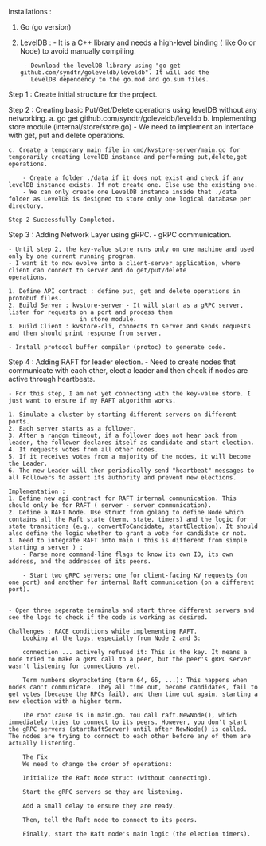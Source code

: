 
Installations : 
1. Go (go version)
2. LevelDB : 
        - It is a C++ library and needs a high-level binding ( like Go or Node) to avoid manually compiling. 
        
        - Download the levelDB library using "go get github.com/syndtr/goleveldb/leveldb". It will add the 
          LevelDB dependency to the go.mod and go.sum files. 


Step 1 : Create initial structure for the project. 

Step 2 : Creating basic Put/Get/Delete operations using levelDB without any networking. 
    a. go get github.com/syndtr/goleveldb/leveldb
    b. Implementing store module (internal/store/store.go) 
        - We need to implement an interface with get, put and delete operations. 

    c. Create a temporary main file in cmd/kvstore-server/main.go for temporarily creating levelDB instance and performing put,delete,get operations. 

        - Create a folder ./data if it does not exist and check if any levelDB instance exists. If not create one. Else use the existing one. 
        - We can only create one LevelDB instance inside that ./data folder as LevelDB is designed to store only one logical database per directory. 

    Step 2 Successfully Completed. 

Step 3 : Adding Network Layer using gRPC. 
    - gRPC communication. 

    - Until step 2, the key-value store runs only on one machine and used only by one current running program. 
    - I want it to now evolve into a client-server application, where client can connect to server and do get/put/delete 
    operations. 
    
    1. Define API contract : define put, get and delete operations in protobuf files. 
    2. Build Server : kvstore-server - It will start as a gRPC server, listen for requests on a port and process them 
                        in store module. 
    3. Build Client : kvstore-cli, connects to server and sends requests and then should print response from server. 

    - Install protocol buffer compiler (protoc) to generate code. 

Step 4 : Adding RAFT for leader election. 
    - Need to create nodes that communicate with each other, elect a leader and then check if nodes are active through heartbeats. 

    - For this step, I am not yet connecting with the key-value store. I just want to ensure if my RAFT algorithm works. 

    1. Simulate a cluster by starting different servers on different ports. 
    2. Each server starts as a follower. 
    3. After a random timeout, if a follower does not hear back from leader, the follower declares itself as candidate and start election. 
    4. It requests votes from all other nodes. 
    5. If it receives votes from a majority of the nodes, it will become the Leader.
    6. The new Leader will then periodically send "heartbeat" messages to all Followers to assert its authority and prevent new elections.

    Implementation : 
    1. Define new api contract for RAFT internal communication. This should only be for RAFT ( server - server communication). 
    2. Define a RAFT Node. Use struct from golang to define Node which contains all the Raft state (term, state, timers) and the logic for state transitions (e.g., convertToCandidate, startElection). It should also define the logic whether to grant a vote for candidate or not. 
    3. Need to integrate RAFT into main ( this is different from simple starting a server ) : 
        - Parse more command-line flags to know its own ID, its own address, and the addresses of its peers.

        - Start two gRPC servers: one for client-facing KV requests (on one port) and another for internal Raft communication (on a different port).

    
    - Open three seperate terminals and start three different servers and see the logs to check if the code is working as desired. 

    Challenges : RACE conditions while implementing RAFT.
        Looking at the logs, especially from Node 2 and 3:

        connection ... actively refused it: This is the key. It means a node tried to make a gRPC call to a peer, but the peer's gRPC server wasn't listening for connections yet.

        Term numbers skyrocketing (term 64, 65, ...): This happens when nodes can't communicate. They all time out, become candidates, fail to get votes (because the RPCs fail), and then time out again, starting a new election with a higher term.

        The root cause is in main.go. You call raft.NewNode(), which immediately tries to connect to its peers. However, you don't start the gRPC servers (startRaftServer) until after NewNode() is called. The nodes are trying to connect to each other before any of them are actually listening.

        The Fix
        We need to change the order of operations:

        Initialize the Raft Node struct (without connecting).

        Start the gRPC servers so they are listening.

        Add a small delay to ensure they are ready.

        Then, tell the Raft node to connect to its peers.

        Finally, start the Raft node's main logic (the election timers). 